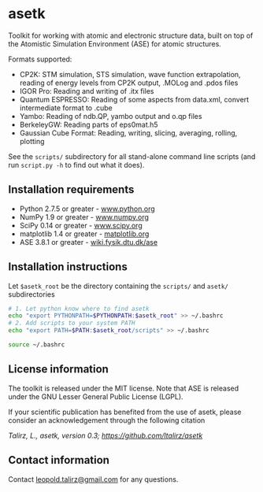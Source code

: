 asetk
=====

Toolkit for working with atomic and electronic structure data,
built on top of the Atomistic Simulation Environment (ASE) for
atomic structures.

Formats supported:

 * CP2K: STM simulation, STS simulation, wave function extrapolation,
   reading of energy levels from CP2K output, .MOLog and .pdos files
 * IGOR Pro: Reading and writing of .itx files
 * Quantum ESPRESSO: Reading of some aspects from data.xml,
      convert intermediate format to .cube
 * Yambo: Reading of ndb.QP, yambo output and o.qp files
 * BerkeleyGW: Reading parts of eps0mat.h5
 * Gaussian Cube Format: Reading, writing, slicing, averaging, rolling, plotting

See the ```scripts/``` subdirectory for all stand-alone command line scripts
(and run ```script.py -h``` to find out what it does).

Installation requirements
-------------------------

 * Python 2.7.5 or greater - www.python.org
 * NumPy 1.9 or greater - www.numpy.org
 * SciPy 0.14 or greater - www.scipy.org
 * matplotlib 1.4 or greater - [matplotlib.org](matplotlib.org)
 * ASE 3.8.1 or greater - [wiki.fysik.dtu.dk/ase](wiki.fysik.dtu.dk/ase)

Installation instructions
-------------------------

Let ```$asetk_root``` be the directory containing the ```scripts/``` and ```asetk/``` subdirectories

```bash
# 1. Let python know where to find asetk
echo "export PYTHONPATH=$PYTHONPATH:$asetk_root" >> ~/.bashrc
# 2. Add scripts to your system PATH
echo "export PATH=$PATH:$asetk_root/scripts" >> ~/.bashrc

source ~/.bashrc
```

License information
-------------------

The toolkit is released under the MIT license.
Note that ASE is released under the GNU Lesser General Public License (LGPL).

If your scientific publication has benefited from the use of asetk,
please consider an acknowledgement through the following citation

*Talirz, L., asetk, version 0.3; https://github.com/ltalirz/asetk*

Contact information
-------------------

Contact [leopold.talirz@gmail.com](mailto:leopold.talirz@gmail.com) for any
questions.
